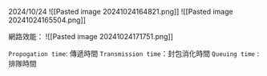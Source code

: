 2024/10/24
![[Pasted image 20241024164821.png]]
![[Pasted image 20241024165504.png]]




網路效能：
![[Pasted image 20241024171751.png]]

`Propogation time`: 傳遞時間
`Transmission time`：封包消化時間
`Queuing time` : 排隊時間